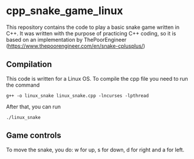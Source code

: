 # cpp_snake_game_linux
This repository contains the code to play a basic snake game written in C++. It was written with the purpose
of practicing C++ coding, so it is based on an implementation by ThePoorEngineer (https://www.thepoorengineer.com/en/snake-cplusplus/)

## Compilation

This code is written for a Linux OS. To compile the cpp file you need to run the command 

```
g++ -o linux_snake linux_snake.cpp -lncurses -lpthread
```

After that, you can run 
```
./linux_snake
```

## Game controls

To move the snake, you do: w for up, s for down, d for right and a for left.
